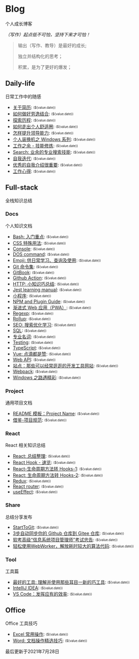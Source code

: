 # Blog

个人成长博客

*（写作）起点低不可怕，坚持下来才可怕！*

> 输出（写作、教导）是最好的成长;
>
> 独立并结构化的思考；
>
> 积累，是为了更好的爆发；
>
## Daily-life

日常工作中的随感

- [关于简历](/daily-life/AboutResume.md): <sub><sup>(${value.date})</sup></sub>
- [如何做好劳逸结合](/daily-life/CombineExertionAndRest.md): <sub><sup>(${value.date})</sup></sub>
- [探索历程](/daily-life/Explore.md): <sub><sup>(${value.date})</sup></sub>
- [如何走出个人舒适圈](/daily-life/GetOutOfYourComfortZone.md): <sub><sup>(${value.date})</sup></sub>
- [怎样提升领导能力](/daily-life/HowToHaveLeadership.md): <sub><sup>(${value.date})</sup></sub>
- [个人装换机之 Windows 系列](/daily-life/InstallSystem-windows.md): <sub><sup>(${value.date})</sup></sub>
- [工作之余 - 技能修炼](/daily-life/OutOfWork.md): <sub><sup>(${value.date})</sup></sub>
- [Search: 业余的专业搜索技能](/daily-life/Search.md): <sub><sup>(${value.date})</sup></sub>
- [自我迭代](/daily-life/SelfReview.md): <sub><sup>(${value.date})</sup></sub>
- [优秀的自我介绍很重要](/daily-life/TheImportantOfSelfIntroduction.md): <sub><sup>(${value.date})</sup></sub>
- [工作心得](/daily-life/WorkExperience.md): <sub><sup>(${value.date})</sup></sub>
## Full-stack

全栈知识总结

### Docs

个人知识文档

- [Bash: 入门重点](/full-stack/docs/Bash.md): <sub><sup>(${value.date})</sup></sub>
- [CSS 特殊用法](/full-stack/docs/CSS.md): <sub><sup>(${value.date})</sup></sub>
- [Console](/full-stack/docs/Console.md): <sub><sup>(${value.date})</sup></sub>
- [DOS command](/full-stack/docs/Dos.md): <sub><sup>(${value.date})</sup></sub>
- [Emoji: 供日常学习、查询及使用](/full-stack/docs/Emoji.md): <sub><sup>(${value.date})</sup></sub>
- [Git 命令集](/full-stack/docs/Git.md): <sub><sup>(${value.date})</sup></sub>
- [GitBook](/full-stack/docs/GitBook.md): <sub><sup>(${value.date})</sup></sub>
- [Github Action](/full-stack/docs/GitHubAction.md): <sub><sup>(${value.date})</sup></sub>
- [HTTP: 小知识巧总结](/full-stack/docs/HTTP.md): <sub><sup>(${value.date})</sup></sub>
- [Jest learning manual](/full-stack/docs/Jest.md): <sub><sup>(${value.date})</sup></sub>
- [小程序](/full-stack/docs/MiniProgram.md): <sub><sup>(${value.date})</sup></sub>
- [NPM and Plugin Guide](/full-stack/docs/NPM.md): <sub><sup>(${value.date})</sup></sub>
- [渐进式 Web 应用（PWA）](/full-stack/docs/PWA.md): <sub><sup>(${value.date})</sup></sub>
- [Regexp](/full-stack/docs/Regexp.md): <sub><sup>(${value.date})</sup></sub>
- [Rollup](/full-stack/docs/Rollup.md): <sub><sup>(${value.date})</sup></sub>
- [SEO: 搜索优化学习](/full-stack/docs/SEO.md): <sub><sup>(${value.date})</sup></sub>
- [SQL](/full-stack/docs/SQL.md): <sub><sup>(${value.date})</sup></sub>
- [专业名词](/full-stack/docs/TechTerms.md): <sub><sup>(${value.date})</sup></sub>
- [Testing](/full-stack/docs/Testing.md): <sub><sup>(${value.date})</sup></sub>
- [TypeScript](/full-stack/docs/TypeScript.md): <sub><sup>(${value.date})</sup></sub>
- [Vue: 点滴都是赞](/full-stack/docs/Vue.md): <sub><sup>(${value.date})</sup></sub>
- [Web API](/full-stack/docs/WebAPI.md): <sub><sup>(${value.date})</sup></sub>
- [站点：那些可以经常逛逛的开发工具网站](/full-stack/docs/WebSite.md): <sub><sup>(${value.date})</sup></sub>
- [Webpack](/full-stack/docs/Webpack.md): <sub><sup>(${value.date})</sup></sub>
- [Windows 之路遇精彩](/full-stack/docs/Windows.md): <sub><sup>(${value.date})</sup></sub>
### Project

通用项目文档

- [README 模板：Project Name](/full-stack/project/ReadMeTemplatePackage.md): <sub><sup>(${value.date})</sup></sub>
- [借鉴-项目规范](/full-stack/project/Specification.md): <sub><sup>(${value.date})</sup></sub>
### React

React 相关知识总结

- [React: 总结整理](/full-stack/react/React.md): <sub><sup>(${value.date})</sup></sub>
- [React Hook - 速览](/full-stack/react/ReactHook.md): <sub><sup>(${value.date})</sup></sub>
- [React-生命周期方法转 Hooks-1](/full-stack/react/ReactLifeCycleToHooks1.md): <sub><sup>(${value.date})</sup></sub>
- [React: 生命周期方法转 Hooks-2](/full-stack/react/ReactLifeCycleToHooks2.md): <sub><sup>(${value.date})</sup></sub>
- [Redux](/full-stack/react/Redux.md): <sub><sup>(${value.date})</sup></sub>
- [React router](/full-stack/react/Router.md): <sub><sup>(${value.date})</sup></sub>
- [useEffect](/full-stack/react/useEffect.md): <sub><sup>(${value.date})</sup></sub>
### Share

总结分享发布

- [StartToGit](/full-stack/share/StartToGit.md): <sub><sup>(${value.date})</sup></sub>
- [3步自动同步你的 Github 仓库到 Gitee 仓库](/full-stack/share/SyncGithubToGitee.md): <sub><sup>(${value.date})</sup></sub>
- [软考高级“信息系统项目管理师”考试忠告](/full-stack/share/TipsForRuanKaoGaoJi.md): <sub><sup>(${value.date})</sup></sub>
- [轻松使用WebWorker，解放耗时较大的算法代码](/full-stack/share/UsingWebworker.md): <sub><sup>(${value.date})</sup></sub>
### Tool

工具篇

- [最好的工具: 理解并使用那些耳目一新的巧工具](/full-stack/tool/BestTools.md): <sub><sup>(${value.date})</sup></sub>
- [IntelliJ IDEA](/full-stack/tool/IntelliJ-IDEA.md): <sub><sup>(${value.date})</sup></sub>
- [VS Code：发挥应有的效率](/full-stack/tool/VSCode.md): <sub><sup>(${value.date})</sup></sub>
## Office

Office 工具技巧

- [Excel 常用操作](/office/Excel.md): <sub><sup>(${value.date})</sup></sub>
- [Word: 文档操作精选技巧](/office/Word.md): <sub><sup>(${value.date})</sup></sub>

最后更新于2021年7月28日
